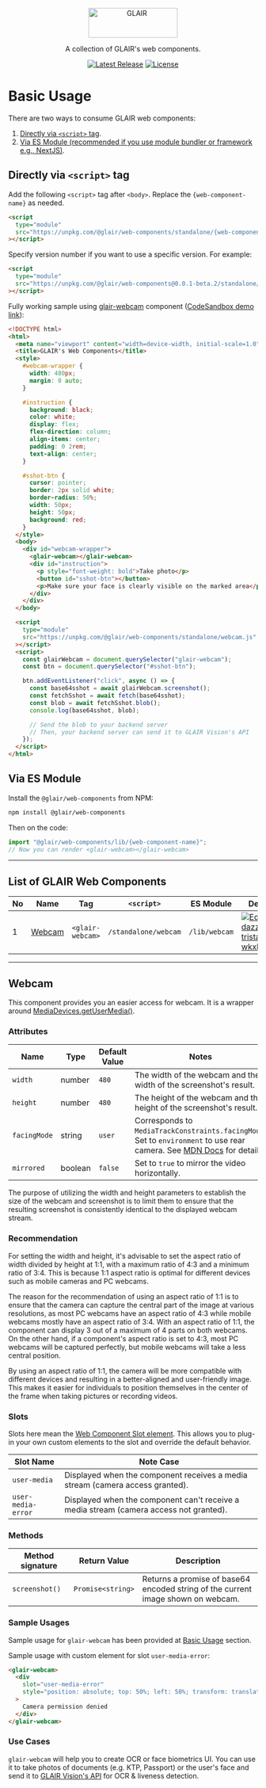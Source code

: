 <p align="center">
  <a href="https://docs.glair.ai" target="_blank">
    <picture>
      <source media="(prefers-color-scheme: dark)" srcset="https://glair-chart.s3.ap-southeast-1.amazonaws.com/images/glair-horizontal-logo-blue.png">
      <source media="(prefers-color-scheme: light)" srcset="https://glair-chart.s3.ap-southeast-1.amazonaws.com/images/glair-horizontal-logo-color.png">
      <img alt="GLAIR" src="https://glair-chart.s3.ap-southeast-1.amazonaws.com/images/glair-horizontal-logo-color.png" width="180" height="60" style="max-width: 100%;">
    </picture>
  </a>
</p>

<p align="center">
  A collection of GLAIR's web components.
<p>

<p align="center">
    <a href="https://github.com/glair-ai/glair-web-components/releases"><img src="https://img.shields.io/npm/v/@glair/web-components" alt="Latest Release"></a>
    <a href="https://github.com/glair-ai/glair-web-components/blob/main/LICENSE"><img src="https://img.shields.io/npm/l/@glair/web-components" alt="License"></a>
</p>

# Basic Usage

There are two ways to consume GLAIR web components:

1. [Directly via `<script>` tag](#directly-via-script-tag).
2. [Via ES Module (recommended if you use module bundler or framework e.g., NextJS)](#via-es-module).

## Directly via `<script>` tag

Add the following `<script>` tag after `<body>`. Replace the `{web-component-name}` as needed.

```html
<script
  type="module"
  src="https://unpkg.com/@glair/web-components/standalone/{web-component-name}.js"
></script>
```

Specify version number if you want to use a specific version. For example:

```html
<script
  type="module"
  src="https://unpkg.com/@glair/web-components@0.0.1-beta.2/standalone/{web-component-name}.js"
></script>
```

Fully working sample using [glair-webcam](#webcam) component ([CodeSandbox demo link](https://codesandbox.io/embed/dazzling-tristan-wkxhpc?fontsize=14&hidenavigation=1&theme=dark)):

```html
<!DOCTYPE html>
<html>
  <meta name="viewport" content="width=device-width, initial-scale=1.0" />
  <title>GLAIR's Web Components</title>
  <style>
    #webcam-wrapper {
      width: 480px;
      margin: 0 auto;
    }

    #instruction {
      background: black;
      color: white;
      display: flex;
      flex-direction: column;
      align-items: center;
      padding: 0 2rem;
      text-align: center;
    }

    #sshot-btn {
      cursor: pointer;
      border: 2px solid white;
      border-radius: 50%;
      width: 50px;
      height: 50px;
      background: red;
    }
  </style>
  <body>
    <div id="webcam-wrapper">
      <glair-webcam></glair-webcam>
      <div id="instruction">
        <p style="font-weight: bold">Take photo</p>
        <button id="sshot-btn"></button>
        <p>Make sure your face is clearly visible on the marked area</p>
      </div>
    </div>
  </body>

  <script
    type="module"
    src="https://unpkg.com/@glair/web-components/standalone/webcam.js"
  ></script>
  <script>
    const glairWebcam = document.querySelector("glair-webcam");
    const btn = document.querySelector("#sshot-btn");

    btn.addEventListener("click", async () => {
      const base64sshot = await glairWebcam.screenshot();
      const fetchSshot = await fetch(base64sshot);
      const blob = await fetchSshot.blob();
      console.log(base64sshot, blob);

      // Send the blob to your backend server
      // Then, your backend server can send it to GLAIR Vision's API
    });
  </script>
</html>
```

## Via ES Module

Install the `@glair/web-components` from NPM:

```sh
npm install @glair/web-components
```

Then on the code:

```js
import "@glair/web-components/lib/{web-component-name}";
// Now you can render <glair-webcam></glair-webcam>
```

---

## List of GLAIR Web Components

| No  | Name              | Tag              | `<script>`           | ES Module     | Demo                                                                                                                                                                                |
| --- | ----------------- | ---------------- | -------------------- | ------------- | ----------------------------------------------------------------------------------------------------------------------------------------------------------------------------------- |
| 1   | [Webcam](#webcam) | `<glair-webcam>` | `/standalone/webcam` | `/lib/webcam` | [![Edit dazzling-tristan-wkxhpc](https://codesandbox.io/static/img/play-codesandbox.svg)](https://codesandbox.io/s/dazzling-tristan-wkxhpc?fontsize=14&hidenavigation=1&theme=dark) |

---

## Webcam

This component provides you an easier access for webcam. It is a wrapper around [MediaDevices.getUserMedia()](https://developer.mozilla.org/en-US/docs/Web/API/MediaDevices/getUserMedia).

### Attributes

| Name         | Type    | Default Value | Notes                                                                                                                                                                                                     |
| ------------ | ------- | ------------- | --------------------------------------------------------------------------------------------------------------------------------------------------------------------------------------------------------- |
| `width`      | number  | `480`         | The width of the webcam and the width of the screenshot's result.                                                                                                                                         |
| `height`     | number  | `480`         | The height of the webcam and the height of the screenshot's result.                                                                                                                                       |
| `facingMode` | string  | `user`        | Corresponds to `MediaTrackConstraints.facingMode`. Set to `environment` to use rear camera. See [MDN Docs](https://developer.mozilla.org/en-US/docs/Web/API/MediaTrackConstraints/facingMode) for detail. |
| `mirrored`   | boolean | `false`       | Set to `true` to mirror the video horizontally.                                                                                                                                                           |

The purpose of utilizing the width and height parameters to establish the size of the webcam and screenshot is to limit them to ensure that the resulting screenshot is consistently identical to the displayed webcam stream.

### Recommendation

For setting the width and height, it's advisable to set the aspect ratio of width divided by height at 1:1, with a maximum ratio of 4:3 and a minimum ratio of 3:4. This is because 1:1 aspect ratio is optimal for different devices such as mobile cameras and PC webcams.

The reason for the recommendation of using an aspect ratio of 1:1 is to ensure that the camera can capture the central part of the image at various resolutions, as most PC webcams have an aspect ratio of 4:3 while mobile webcams mostly have an aspect ratio of 3:4. With an aspect ratio of 1:1, the component can display 3 out of a maximum of 4 parts on both webcams. On the other hand, if a component's aspect ratio is set to 4:3, most PC webcams will be captured perfectly, but mobile webcams will take a less central position.

By using an aspect ratio of 1:1, the camera will be more compatible with different devices and resulting in a better-aligned and user-friendly image. This makes it easier for individuals to position themselves in the center of the frame when taking pictures or recording videos.

### Slots

Slots here mean the [Web Component Slot element](https://developer.mozilla.org/en-US/docs/Web/HTML/Element/slot). This allows you to plug-in your own custom elements to the slot and override the default behavior.

| Slot Name          | Note Case                                                                              |
| ------------------ | -------------------------------------------------------------------------------------- |
| `user-media`       | Displayed when the component receives a media stream (camera access granted).          |
| `user-media-error` | Displayed when the component can't receive a media stream (camera access not granted). |

### Methods

| Method signature | Return Value      | Description                                                                      |
| ---------------- | ----------------- | -------------------------------------------------------------------------------- |
| `screenshot()`   | `Promise<string>` | Returns a promise of base64 encoded string of the current image shown on webcam. |

### Sample Usages

Sample usage for `glair-webcam` has been provided at [Basic Usage](#basic-usage) section.

Sample usage with custom element for slot `user-media-error`:

```html
<glair-webcam>
  <div
    slot="user-media-error"
    style="position: absolute; top: 50%; left: 50%; transform: translate(-50%, -50%);"
  >
    Camera permission denied
  </div>
</glair-webcam>
```

### Use Cases

`glair-webcam` will help you to create OCR or face biometrics UI. You can use it to take photos of documents (e.g. KTP, Passport) or the user's face and send it to [GLAIR Vision's API](https://docs.glair.ai) for OCR & liveness detection.
